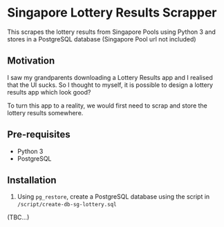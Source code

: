 # Singapore Lottery Results Scrapper

This scrapes the lottery results from Singapore Pools using Python 3 and stores in a PostgreSQL database
(Singapore Pool url not included)

## Motivation

I saw my grandparents downloading a Lottery Results app and I realised that the UI sucks. So I thought to myself, it is possible to design a lottery results app which look good?

To turn this app to a reality, we would first need to scrap and store the lottery results somewhere.

## Pre-requisites

- Python 3
- PostgreSQL

## Installation

1. Using `pg_restore`, create a PostgreSQL database using the script in `/script/create-db-sg-lottery.sql`

(TBC...)
